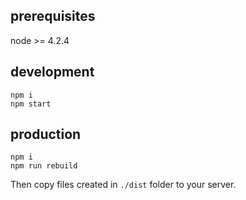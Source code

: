 prerequisites
------------
node >= 4.2.4


development
-----------
```
npm i
npm start
```

production
----------
```
npm i
npm run rebuild
```

Then copy files created in `./dist` folder to your server.
